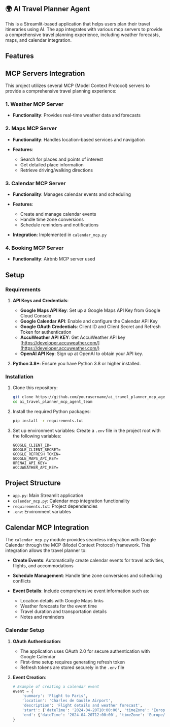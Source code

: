 ## 🌍 AI Travel Planner Agent

This is a Streamlit-based application that helps users plan their travel itineraries using AI. The app integrates with various mcp servers to provide a comprehensive travel planning experience, including weather forecasts, maps, and calendar integration.

## Features

## MCP Servers Integration

This project utilizes several MCP (Model Context Protocol) servers to provide a comprehensive travel planning experience:

### 1. Weather MCP Server

* **Functionality**: Provides real-time weather data and forecasts

### 2. Maps MCP Server

* **Functionality**: Handles location-based services and navigation
* **Features**:

  * Search for places and points of interest
  * Get detailed place information
  * Retrieve driving/walking directions

### 3. Calendar MCP Server

* **Functionality**: Manages calendar events and scheduling
* **Features**:

  * Create and manage calendar events
  * Handle time zone conversions
  * Schedule reminders and notifications
* **Integration**: Implemented in `calendar_mcp.py`

### 4. Booking MCP Server

* **Functionality**: Airbnb MCP server used

## Setup

### Requirements

1. **API Keys and Credentials**:

   * **Google Maps API Key**: Set up a Google Maps API Key from Google Cloud Console
   * **Google Calendar API**: Enable and configure the Calendar API Key
   * **Google OAuth Credentials**: Client ID and Client Secret and Refresh Token for authentication
   * **AccuWeather API KEY**: Get AccuWeather API key [https://developer.accuweather.com/](https://developer.accuweather.com/)
   * **OpenAI API Key**: Sign up at OpenAI to obtain your API key.

2. **Python 3.8+**: Ensure you have Python 3.8 or higher installed.

### Installation

1. Clone this repository:

   ```bash
   git clone https://github.com/yourusername/ai_travel_planner_mcp_agent_team
   cd ai_travel_planner_mcp_agent_team
   ```

2. Install the required Python packages:

   ```bash
   pip install -r requirements.txt
   ```

3. Set up environment variables:
   Create a `.env` file in the project root with the following variables:

   ```
   GOOGLE_CLIENT_ID=
   GOOGLE_CLIENT_SECRET=
   GOOGLE_REFRESH_TOKEN=
   GOOGLE_MAPS_API_KEY=
   OPENAI_API_KEY=
   ACCUWEATHER_API_KEY=
   ```

## Project Structure

* `app.py`: Main Streamlit application
* `calendar_mcp.py`: Calendar mcp integration functionality
* `requirements.txt`: Project dependencies
* `.env`: Environment variables

## Calendar MCP Integration

The `calendar_mcp.py` module provides seamless integration with Google Calendar through the MCP (Model Context Protocol) framework. This integration allows the travel planner to:

* **Create Events**: Automatically create calendar events for travel activities, flights, and accommodations
* **Schedule Management**: Handle time zone conversions and scheduling conflicts
* **Event Details**: Include comprehensive event information such as:

  * Location details with Google Maps links
  * Weather forecasts for the event time
  * Travel duration and transportation details
  * Notes and reminders

### Calendar Setup

1. **OAuth Authentication**:

   * The application uses OAuth 2.0 for secure authentication with Google Calendar
   * First-time setup requires generating refresh token
   * Refresh tokens are stored securely in the `.env` file

2. **Event Creation**:

   ```python
   # Example of creating a calendar event
   event = {
       'summary': 'Flight to Paris',
       'location': 'Charles de Gaulle Airport',
       'description': 'Flight details and weather forecast',
       'start': {'dateTime': '2024-04-20T10:00:00', 'timeZone': 'Europe/Paris'},
       'end': {'dateTime': '2024-04-20T12:00:00', 'timeZone': 'Europe/Paris'}
   }
   ```
